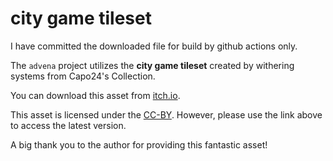 # city game tileset

I have committed the downloaded file for build by github actions only.

The `advena` project utilizes the **city game tileset** created by withering systems from Capo24's Collection.

You can download this asset from [itch.io](https://itch.io/queue/c/4350872/capo24s-collection?game_id=755826).

This asset is licensed under the [CC-BY](https://creativecommons.org/licenses/by/4.0/).
However, please use the link above to access the latest version.

A big thank you to the author for providing this fantastic asset!
